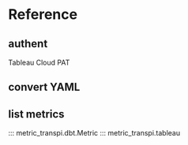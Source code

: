 Reference
===

## authent

Tableau Cloud PAT

## convert YAML

## list metrics

::: metric_transpi.dbt.Metric
::: metric_transpi.tableau